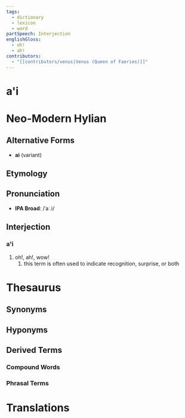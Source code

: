 ```yaml
---
tags:
  - dictionary
  - lexicon
  - word
partSpeech: Interjection
englishGloss:
  - oh!
  - ah!
contributors:
  - "[[contributors/venus|Venus (Queen of Faeries)]]"
---
```

# a'i

# Neo-Modern Hylian
## Alternative Forms
- **ai** (variant)

## Etymology

## Pronunciation
- **IPA Broad**: /ˈaˑ.i/

## Interjection

### a'i
1. oh!, ah!, wow!
	1. this term is often used to indicate recognition, surprise, or both

# Thesaurus
## Synonyms

## Hyponyms

## Derived Terms

### Compound Words
### Phrasal Terms

# Translations
